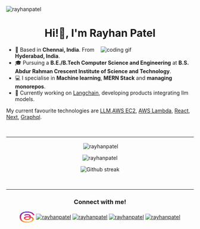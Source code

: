 <p align="left"> <img src="https://komarev.com/ghpvc/?username=rayhanpatel&label=Profile%20views&color=0e75b6&style=flat" alt="rayhanpatel" /> </p>

<h1 align="center">Hi!👋, I'm Rayhan Patel</h1>
<img align="right" src="https://media.giphy.com/media/PiQejEf31116URju4V/giphy.gif" alt="coding gif" width="250">



- 📍 Based in **Chennai, India**. From **Hyderabad, India**.
- 🎓 Pursuing a **B.E./B.Tech  Computer Science and Engineering** at **B.S. Abdur Rahman Crescent Institute of Science and Technology**.
- 💻 I specialise in **Machine learning**, **MERN Stack** and **managing monorepos**.
- 🚀 Currently working on [Langchain](https://github.com/hwchase17/langchain), developing products integrating llm models.

My current favourite technologies are [LLM](),[AWS EC2](), [AWS Lambda](),  [React](https://reactjs.org), [Next](https://nextjs.org), [Graphql](https://graphql.org).

<br>
<hr>

<div align="center">
<p>&nbsp;<img align="center" src="https://github-readme-stats.vercel.app/api?username=rayhanpatel&show_icons=true&locale=en&theme=github_dark&hide_border=true" alt="rayhanpatel" /></p>
</div>

<div align="center">
<p><img src="[https://github-readme-stats.vercel.app/api/top-langs?username=rayhanpatel&show_icons=true&locale=en&layout=compact&theme=github_dark&hide_border=true](https://github-readme-stats.vercel.app/api/top-langs?username=rayhanpatel&show_icons=true&locale=en&layout=compact&theme=github_dark&hide_border=true)" alt="rayhanpatel" /></p>
</div>

<div align="center">
<p>
<img src="https://github-readme-streak-stats.herokuapp.com?user=rayhanpatel&theme=github-dark-blue&hide_border=true" alt="Github streak" />
</p>
</div>

<br>
<hr>

<h3 align="center">Connect with me!</h3>
<p align="center">
<a href="https://www.threads.net/@rayhan_patel" target="blank"><img align="center" src="img/threads-by-instagram-vector-logo-seeklogo/threads.svg" alt="rayhanpatel" height="30" width="40" /></a>
<a href="https://twitter.com/Rayhan__Patel" target="blank"><img align="center" src="https://raw.githubusercontent.com/rahuldkjain/github-profile-readme-generator/master/src/images/icons/Social/twitter.svg" alt="rayhanpatel" height="30" width="40" /></a>
<a href="https://www.linkedin.com/in/rayhan-patel-cs/" target="blank"><img align="center" src="https://raw.githubusercontent.com/rahuldkjain/github-profile-readme-generator/master/src/images/icons/Social/linked-in-alt.svg" alt="rayhanpatel" height="30" width="40" /></a>
<a href="https://www.instagram.com/rayhan_patel/" target="blank"><img align="center" src="https://raw.githubusercontent.com/rahuldkjain/github-profile-readme-generator/master/src/images/icons/Social/instagram.svg" alt="rayhanpatel" height="30" width="40" /></a>
<a href="https://medium.com/@rayhanbasheerpatel" target="blank"><img align="center" src="https://raw.githubusercontent.com/rahuldkjain/github-profile-readme-generator/master/src/images/icons/Social/medium.svg" alt="rayhanpatel" height="30" width="40" /></a>
</p>
